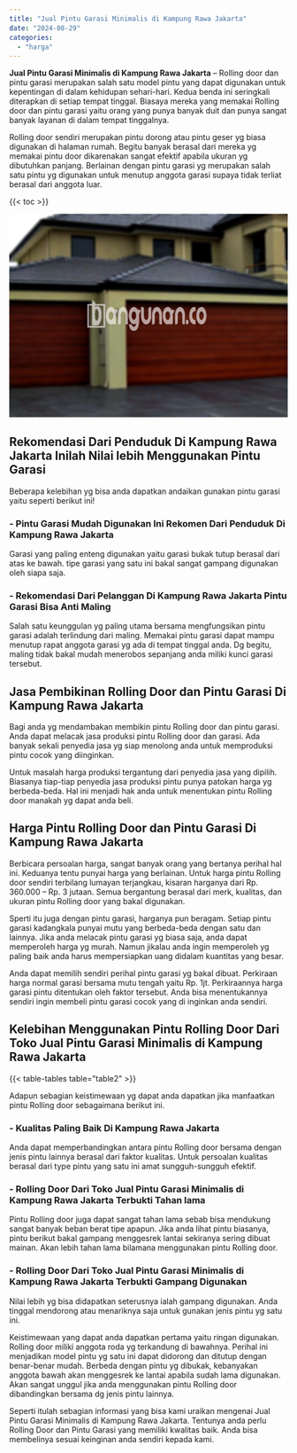 ```yaml
---
title: "Jual Pintu Garasi Minimalis di Kampung Rawa Jakarta"
date: "2024-08-29"
categories: 
  - "harga"
---
```


**Jual Pintu Garasi Minimalis di Kampung Rawa Jakarta** – Rolling door dan pintu garasi merupakan salah satu model pintu yang dapat digunakan untuk kepentingan di dalam kehidupan sehari-hari. Kedua benda ini seringkali diterapkan di setiap tempat tinggal. Biasaya mereka yang memakai Rolling door dan pintu garasi yaitu orang yang punya banyak duit dan punya sangat banyak layanan di dalam tempat tinggalnya.

Rolling door sendiri merupakan pintu dorong atau pintu geser yg biasa digunakan di halaman rumah. Begitu banyak berasal dari mereka yg memakai pintu door dikarenakan sangat efektif apabila ukuran yg dibutuhkan panjang. Berlainan dengan pintu garasi yg merupakan salah satu pintu yg digunakan untuk menutup anggota garasi supaya tidak terliat berasal dari anggota luar.

{{< toc >}}

![Jual Pintu Garasi Minimalis di Kampung Rawa Jakarta](/images/pintu-garasi-34.png)

## Rekomendasi Dari Penduduk Di Kampung Rawa Jakarta Inilah Nilai lebih Menggunakan Pintu Garasi

Beberapa kelebihan yg bisa anda dapatkan andaikan gunakan pintu garasi yaitu seperti berikut ini!

### \- Pintu Garasi Mudah Digunakan Ini Rekomen Dari Penduduk Di Kampung Rawa Jakarta

Garasi yang paling enteng digunakan yaitu garasi bukak tutup berasal dari atas ke bawah. tipe garasi yang satu ini bakal sangat gampang digunakan oleh siapa saja.

### \- Rekomendasi Dari Pelanggan Di Kampung Rawa Jakarta Pintu Garasi Bisa Anti Maling

Salah satu keunggulan yg paling utama bersama mengfungsikan pintu garasi adalah terlindung dari maling. Memakai pintu garasi dapat mampu menutup rapat anggota garasi yg ada di tempat tinggal anda. Dg begitu, maling tidak bakal mudah menerobos sepanjang anda miliki kunci garasi tersebut.

## Jasa Pembikinan Rolling Door dan Pintu Garasi Di Kampung Rawa Jakarta

Bagi anda yg mendambakan membikin pintu Rolling door dan pintu garasi. Anda dapat melacak jasa produksi pintu Rolling door dan garasi. Ada banyak sekali penyedia jasa yg siap menolong anda untuk memproduksi pintu cocok yang diinginkan.

Untuk masalah harga produksi tergantung dari penyedia jasa yang dipilih. Biasanya tiap-tiap penyedia jasa produksi pintu punya patokan harga yg berbeda-beda. Hal ini menjadi hak anda untuk menentukan pintu Rolling door manakah yg dapat anda beli.

## Harga Pintu Rolling Door dan Pintu Garasi Di Kampung Rawa Jakarta

Berbicara persoalan harga, sangat banyak orang yang bertanya perihal hal ini. Keduanya tentu punyai harga yang berlainan. Untuk harga pintu Rolling door sendiri terbilang lumayan terjangkau, kisaran harganya dari Rp. 360.000 – Rp. 3 jutaan. Semua bergantung berasal dari merk, kualitas, dan ukuran pintu Rolling door yang bakal digunakan.

Sperti itu juga dengan pintu garasi, harganya pun beragam. Setiap pintu garasi kadangkala punyai mutu yang berbeda-beda dengan satu dan lainnya. Jika anda melacak pintu garasi yg biasa saja, anda dapat memperoleh harga yg murah. Namun jikalau anda ingin memperoleh yg paling baik anda harus mempersiapkan uang didalam kuantitas yang besar.

Anda dapat memilih sendiri perihal pintu garasi yg bakal dibuat. Perkiraan harga normal garasi bersama mutu tengah yaitu Rp. 1jt. Perkiraannya harga garasi pintu ditentukan oleh faktor tersebut. Anda bisa menentukannya sendiri ingin membeli pintu garasi cocok yang di inginkan anda sendiri.

## Kelebihan Menggunakan Pintu Rolling Door Dari Toko Jual Pintu Garasi Minimalis di Kampung Rawa Jakarta

{{< table-tables table="table2" >}}

Adapun sebagian keistimewaan yg dapat anda dapatkan jika manfaatkan pintu Rolling door sebagaimana berikut ini.

### \- Kualitas Paling Baik Di Kampung Rawa Jakarta

Anda dapat memperbandingkan antara pintu Rolling door bersama dengan jenis pintu lainnya berasal dari faktor kualitas. Untuk persoalan kualitas berasal dari type pintu yang satu ini amat sungguh-sungguh efektif.

### \- Rolling Door Dari Toko Jual Pintu Garasi Minimalis di Kampung Rawa Jakarta Terbukti Tahan lama

Pintu Rolling door juga dapat sangat tahan lama sebab bisa mendukung sangat banyak beban berat tipe apapun. Jika anda lihat pintu biasanya, pintu berikut bakal gampang menggesrek lantai sekiranya sering dibuat mainan. Akan lebih tahan lama bilamana menggunakan pintu Rolling door.

### \- Rolling Door Dari Toko Jual Pintu Garasi Minimalis di Kampung Rawa Jakarta Terbukti Gampang Digunakan

Nilai lebih yg bisa didapatkan seterusnya ialah gampang digunakan. Anda tinggal mendorong atau menariknya saja untuk gunakan jenis pintu yg satu ini.

Keistimewaan yang dapat anda dapatkan pertama yaitu ringan digunakan. Rolling door miliki anggota roda yg terkandung di bawahnya. Perihal ini menjadikan model pintu yg satu ini dapat didorong dan ditutup dengan benar-benar mudah. Berbeda dengan pintu yg dibukak, kebanyakan anggota bawah akan menggesrek ke lantai apabila sudah lama digunakan. Akan sangat unggul jika anda menggunakan pintu Rolling door dibandingkan bersama dg jenis pintu lainnya.

Seperti itulah sebagian informasi yang bisa kami uraikan mengenai Jual Pintu Garasi Minimalis di Kampung Rawa Jakarta. Tentunya anda perlu Rolling Door dan Pintu Garasi yang memiliki kwalitas baik. Anda bisa membelinya sesuai keinginan anda sendiri kepada kami.
